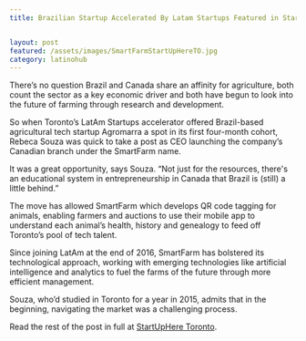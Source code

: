 ```yaml
---
title: Brazilian Startup Accelerated By Latam Startups Featured in StartupHereToronto


layout: post
featured: /assets/images/SmartFarmStartUpHereTO.jpg
category: latinohub
---
```


<p>
There’s no question Brazil and Canada share an affinity for agriculture, both count the sector as a key economic driver and both have begun to look into the future of farming through research and development.
</p>

<p>
So when Toronto’s LatAm Startups accelerator offered Brazil-based agricultural tech startup Agromarra a spot in its first four-month cohort, Rebeca Souza was quick to take a post as CEO launching the company’s Canadian branch under the SmartFarm name.
</p>

<p>
It was a great opportunity, says Souza. “Not just for the resources, there's an educational system in entrepreneurship in Canada that Brazil is (still) a little behind.”
</p>

<!--more-->

<p>
The move has allowed SmartFarm  which develops QR code tagging for animals, enabling farmers and auctions to use their mobile app to understand each animal’s health, history and genealogy  to feed off Toronto’s pool of tech talent.
</p>

<p>
Since joining LatAm at the end of 2016, SmartFarm has bolstered its technological approach, working with emerging technologies like artificial intelligence and analytics to fuel the farms of the future through more efficient management.
</p>

<p>
Souza, who’d studied in Toronto for a year in 2015, admits that in the beginning, navigating the market was a challenging process.
</p>

<p>
Read the rest of the post in full at <a href="https://startupheretoronto.com/type/profiles/brazilian-startup-smartfarm-helps-cultivate-next-generation-farming/">StartUpHere Toronto</a>.
</p>
